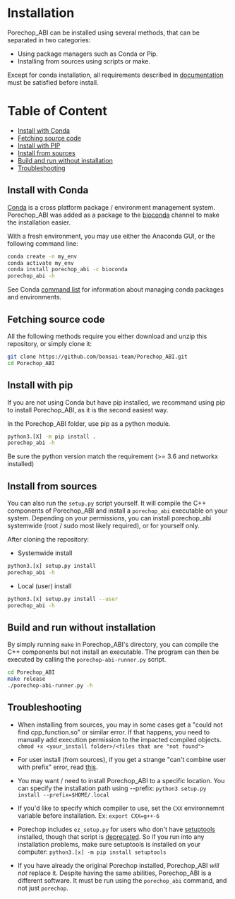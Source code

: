 # Installation

Porechop_ABI can be installed using several methods, that can be separated in two categories:
* Using package managers such as Conda or Pip.
* Installing from sources using scripts or make.

Except for conda installation, all requirements described in [documentation](README.md) must be satisfied before install.


# Table of Content
* [Install with Conda](#install_with_conda)
* [Fetching source code](#fetching_source_code)
* [Install with PIP](#install_with_pip)
* [Install from sources](#install_from_sources)
* [Build and run without installation](#build_and_run_without_installation)
* [Troubleshooting](#troubleshooting)


## Install with Conda
[Conda](https://docs.conda.io/en/latest/) is a cross platform package / environment management system.
Porechop_ABI was added as a package to the [bioconda](https://bioconda.github.io/) channel to make the installation easier.

With a fresh environment, you may use either the Anaconda GUI, or the following command line:

```bash
conda create -n my_env
conda activate my_env
conda install porechop_abi -c bioconda
porechop_abi -h
```

See Conda [command list](https://docs.conda.io/projects/conda/en/latest/commands.html) for information about managing conda packages and environments.


## Fetching source code

All the following methods require you either download and unzip this repository, or simply clone it:

```bash
git clone https://github.com/bonsai-team/Porechop_ABI.git
cd Porechop_ABI
````


## Install with pip
If you are not using Conda but have pip installed, we recommand using pip to install Porechop_ABI, as it is the second easiest way.

In the Porechop_ABI folder, use pip as a python module.
```bash
python3.[X] -m pip install .
porechop_abi -h
```
Be sure the python version match the requirement (>= 3.6 and networkx installed)


## Install from sources
You can also run the `setup.py` script yourself. It will compile the C++ components of Porechop_ABI and install a `porechop_abi` executable on your system.
Depending on your permissions, you can install porechop_abi systemwide (root / sudo most likely  required), or for yourself only.

After cloning the repository:

* Systemwide install
```bash
python3.[x] setup.py install
porechop_abi -h
```

* Local (user) install
```bash
python3.[x] setup.py install --user
porechop_abi -h
```


## Build and run without installation

By simply running `make` in Porechop_ABI's directory, you can compile the C++ components but not install an executable. The program can then be executed by calling the `porechop-abi-runner.py` script.

```bash
cd Porechop_ABI
make release
./porechop-abi-runner.py -h
```


## Troubleshooting
* When installing from sources, you may in some cases get a "could not find cpp_function.so" or similar error. If that happens, you need to manually add execution permission to the impacted compiled objects.
`chmod +x <your_install folder>/<files that are "not found">`

* For user install (from sources), if you get a strange "can't combine user with prefix" error, read [this](http://stackoverflow.com/questions/4495120).

* You may want / need to install Porechop_ABI to a specific location. You can specify the installation path using --prefix:  `python3 setup.py install --prefix=$HOME/.local`

* If you'd like to specify which compiler to use, set the `CXX` environnemnt variable before installation. Ex: `export CXX=g++-6`

* Porechop includes `ez_setup.py` for users who don't have [setuptools](https://pypi.python.org/pypi/setuptools) installed, though that script is [deprecated](https://github.com/pypa/setuptools/issues/581). So if you run into any installation problems, make sure setuptools is installed on your computer: `python3.[x] -m pip install setuptools`

* If you have already the original Porechop installed, Porechop_ABI *will not* replace it. Despite having the same abilities, Porechop_ABI is a different software. It must be run using the `porechop_abi` command, and not just `porechop`.
